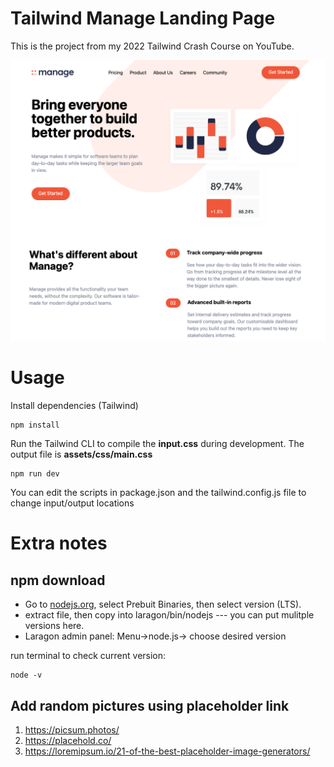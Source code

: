 # Tailwind Manage Landing Page

This is the project from my 2022 Tailwind Crash Course on YouTube.

![Alt text](/img/screen.png?raw=true)

# Usage

Install dependencies (Tailwind)

```
npm install
```

Run the Tailwind CLI to compile the **input.css** during development. The output file is **assets/css/main.css**

```
npm run dev
```

You can edit the scripts in package.json and the tailwind.config.js file to change input/output locations

# Extra notes

## npm download

- Go to [nodejs.org](https://nodejs.org/en/download), select Prebuit Binaries, then select version (LTS).
- extract file, then copy into laragon/bin/nodejs --- you can put mulitple versions here.
- Laragon admin panel: Menu->node.js-> choose desired version

run terminal to check current version:
```
node -v
```

## Add random pictures using placeholder link
1. https://picsum.photos/
2. https://placehold.co/
3. https://loremipsum.io/21-of-the-best-placeholder-image-generators/
